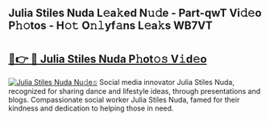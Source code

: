 ## Julia Stiles Nuda L𝚎a𝚔ed N𝚞𝚍e - Part-qwT Vi𝚍𝚎o P𝚑𝚘tos - H𝚘𝚝 O𝚗𝚕yf𝚊ns L𝚎a𝚔s WB7VT

# <h2><a href="http://kfbblfd.oniu.top/?m=Julia+Stiles+Nuda">🔗👉 🔴 Julia Stiles Nuda P𝚑ot𝚘𝚜 V𝚒d𝚎o</a></h2>

[![Julia Stiles Nuda Nu𝚍e𝚜](https://i.imgur.com/0qMVB7G.gif)](http://kfbblfd.oniu.top/?m=Julia+Stiles+Nuda)
Social media innovator Julia Stiles Nuda, recognized for sharing dance and lifestyle ideas, through presentations and blogs. Compassionate social worker Julia Stiles Nuda, famed for their kindness and dedication to helping those in need.  
